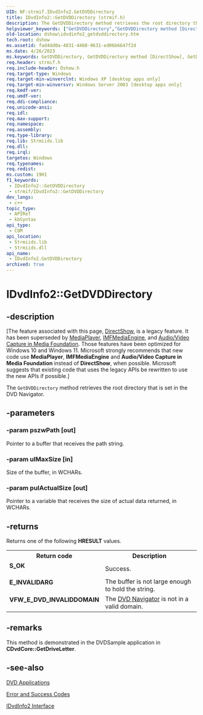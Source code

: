 ```yaml
---
UID: NF:strmif.IDvdInfo2.GetDVDDirectory
title: IDvdInfo2::GetDVDDirectory (strmif.h)
description: The GetDVDDirectory method retrieves the root directory that is set in the DVD Navigator.
helpviewer_keywords: ["GetDVDDirectory","GetDVDDirectory method [DirectShow]","GetDVDDirectory method [DirectShow]","IDvdInfo2 interface","IDvdInfo2 interface [DirectShow]","GetDVDDirectory method","IDvdInfo2.GetDVDDirectory","IDvdInfo2::GetDVDDirectory","IDvdInfo2GetDVDDirectory","dshow.idvdinfo2_getdvddirectory","strmif/IDvdInfo2::GetDVDDirectory"]
old-location: dshow\idvdinfo2_getdvddirectory.htm
tech.root: dshow
ms.assetid: fad4dd0a-4831-4460-9631-ed06b6647f2d
ms.date: 4/26/2023
ms.keywords: GetDVDDirectory, GetDVDDirectory method [DirectShow], GetDVDDirectory method [DirectShow],IDvdInfo2 interface, IDvdInfo2 interface [DirectShow],GetDVDDirectory method, IDvdInfo2.GetDVDDirectory, IDvdInfo2::GetDVDDirectory, IDvdInfo2GetDVDDirectory, dshow.idvdinfo2_getdvddirectory, strmif/IDvdInfo2::GetDVDDirectory
req.header: strmif.h
req.include-header: Dshow.h
req.target-type: Windows
req.target-min-winverclnt: Windows XP [desktop apps only]
req.target-min-winversvr: Windows Server 2003 [desktop apps only]
req.kmdf-ver: 
req.umdf-ver: 
req.ddi-compliance: 
req.unicode-ansi: 
req.idl: 
req.max-support: 
req.namespace: 
req.assembly: 
req.type-library: 
req.lib: Strmiids.lib
req.dll: 
req.irql: 
targetos: Windows
req.typenames: 
req.redist: 
ms.custom: 19H1
f1_keywords:
 - IDvdInfo2::GetDVDDirectory
 - strmif/IDvdInfo2::GetDVDDirectory
dev_langs:
 - c++
topic_type:
 - APIRef
 - kbSyntax
api_type:
 - COM
api_location:
 - Strmiids.lib
 - Strmiids.dll
api_name:
 - IDvdInfo2.GetDVDDirectory
archived: true
---
```


# IDvdInfo2::GetDVDDirectory


## -description

\[The feature associated with this page, [DirectShow](/windows/win32/directshow/directshow), is a legacy feature. It has been superseded by [MediaPlayer](/uwp/api/Windows.Media.Playback.MediaPlayer), [IMFMediaEngine](/windows/win32/api/mfmediaengine/nn-mfmediaengine-imfmediaengine), and [Audio/Video Capture in Media Foundation](/windows/win32/medfound/audio-video-capture-in-media-foundation). Those features have been optimized for Windows 10 and Windows 11. Microsoft strongly recommends that new code use **MediaPlayer**, **IMFMediaEngine** and **Audio/Video Capture in Media Foundation** instead of **DirectShow**, when possible. Microsoft suggests that existing code that uses the legacy APIs be rewritten to use the new APIs if possible.\]

The <code>GetDVDDirectory</code> method retrieves the root directory that is set in the DVD Navigator.

## -parameters

### -param pszwPath [out]

Pointer to a buffer that receives the path string.

### -param ulMaxSize [in]

Size of the buffer, in WCHARs.

### -param pulActualSize [out]

Pointer to a variable that receives the size of actual data returned, in WCHARs.

## -returns

Returns one of the following <b>HRESULT</b> values.

<table>
<tr>
<th>Return code</th>
<th>Description</th>
</tr>
<tr>
<td width="40%">
<dl>
<dt><b>S_OK</b></dt>
</dl>
</td>
<td width="60%">
Success.

</td>
</tr>
<tr>
<td width="40%">
<dl>
<dt><b>E_INVALIDARG</b></dt>
</dl>
</td>
<td width="60%">
The buffer is not large enough to hold the string.

</td>
</tr>
<tr>
<td width="40%">
<dl>
<dt><b>VFW_E_DVD_INVALIDDOMAIN</b></dt>
</dl>
</td>
<td width="60%">
The <a href="/windows/desktop/DirectShow/dvd-navigator-filter">DVD Navigator</a> is not in a valid domain.

</td>
</tr>
</table>

## -remarks

This method is demonstrated in the DVDSample application in <b>CDvdCore::GetDriveLetter</b>.

## -see-also

<a href="/windows/desktop/DirectShow/dvd-applications">DVD Applications</a>



<a href="/windows/desktop/DirectShow/error-and-success-codes">Error and Success Codes</a>



<a href="/windows/desktop/api/strmif/nn-strmif-idvdinfo2">IDvdInfo2 Interface</a>